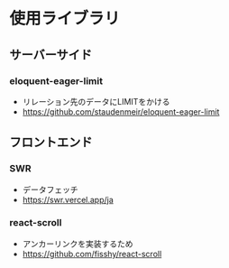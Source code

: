# 使用ライブラリ

## サーバーサイド

### eloquent-eager-limit
- リレーション先のデータにLIMITをかける
- https://github.com/staudenmeir/eloquent-eager-limit

## フロントエンド

### SWR
- データフェッチ
- https://swr.vercel.app/ja

### react-scroll
- アンカーリンクを実装するため
- https://github.com/fisshy/react-scroll